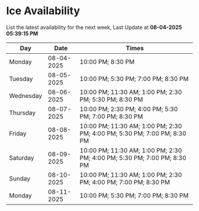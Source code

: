 # Ice Availability

List the latest availability for the next week, Last Update at **08-04-2025 05:39:15 PM**

| Day         | Date        | Times       |
| ----------- | ----------- | ----------- |
|Monday|08-04-2025|10:00 PM; 8:30 PM|
|Tuesday|08-05-2025|10:00 PM; 5:30 PM; 7:00 PM; 8:30 PM|
|Wednesday|08-06-2025|10:00 PM; 11:30 AM; 1:00 PM; 2:30 PM; 5:30 PM; 8:30 PM|
|Thursday|08-07-2025|10:00 PM; 2:30 PM; 4:00 PM; 5:30 PM; 7:00 PM; 8:30 PM|
|Friday|08-08-2025|10:00 PM; 11:30 AM; 1:00 PM; 2:30 PM; 4:00 PM; 5:30 PM; 7:00 PM; 8:30 PM|
|Saturday|08-09-2025|10:00 PM; 11:30 AM; 1:00 PM; 2:30 PM; 4:00 PM; 5:30 PM; 7:00 PM; 8:30 PM|
|Sunday|08-10-2025|10:00 PM; 11:30 AM; 1:00 PM; 2:30 PM; 4:00 PM; 7:00 PM; 8:30 PM|
|Monday|08-11-2025|10:00 PM; 5:30 PM; 7:00 PM; 8:30 PM|
